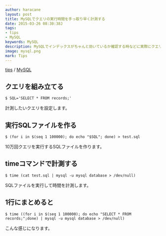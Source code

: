 ```yaml
---
author: haracane
layout: post
title: MySQLでクエリの実行時間を手っ取り早く計測する
date: 2015-03-26 08:30:38J
tags:
- tips
- MySQL
keywords: MySQL
description: MySQLでインデックスがちゃんと効いているか確認する時などに実際にクエリを走らせることがあるのですが、だいたいこんな感じで手っ取り早く済ませてますというTipsです。
image: mysql.png
mark: Tips
---
```

<!-- tag_links -->
[tips](/tags/tips/) / [MySQL](/tags/mysql/)

<!-- content -->
## クエリを組み立てる

    $ SQL='SELECT * FROM records;'

計測したいクエリを設定します。

## 実行SQLファイルを作る

    $ (for i in $(seq 1 100000); do echo "$SQL"; done) > test.sql

10万回クエリを実行するSQLファイルを作ります。

## timeコマンドで計測する

    $ time (cat test.sql | mysql -u mysql database > /dev/null)

SQLファイルを実行して時間を計測します。

## 1行にまとめると

    $ time ((for i in $(seq 1 100000); do echo "SELECT * FROM records;";done) | mysql -u mysql database > /dev/null)

こんな感じになります。
